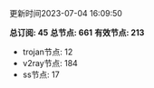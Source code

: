 更新时间2023-07-04 16:09:50

**总订阅: 45**
**总节点: 661**
**有效节点: 213**
- trojan节点: 12
- v2ray节点: 184
- ss节点: 17
